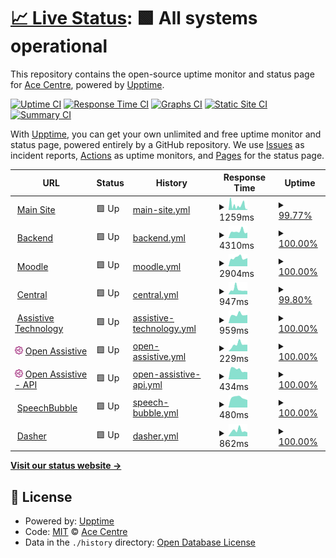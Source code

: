 # [📈 Live Status](https://acecentre.github.io/upptime): <!--live status--> **🟩 All systems operational**

This repository contains the open-source uptime monitor and status page for [Ace Centre](http://acecentre.org.uk), powered by [Upptime](https://github.com/upptime/upptime).

[![Uptime CI](https://github.com/acecentre/upptime/workflows/Uptime%20CI/badge.svg)](https://github.com/acecentre/upptime/actions?query=workflow%3A%22Uptime+CI%22)
[![Response Time CI](https://github.com/acecentre/upptime/workflows/Response%20Time%20CI/badge.svg)](https://github.com/acecentre/upptime/actions?query=workflow%3A%22Response+Time+CI%22)
[![Graphs CI](https://github.com/acecentre/upptime/workflows/Graphs%20CI/badge.svg)](https://github.com/acecentre/upptime/actions?query=workflow%3A%22Graphs+CI%22)
[![Static Site CI](https://github.com/acecentre/upptime/workflows/Static%20Site%20CI/badge.svg)](https://github.com/acecentre/upptime/actions?query=workflow%3A%22Static+Site+CI%22)
[![Summary CI](https://github.com/acecentre/upptime/workflows/Summary%20CI/badge.svg)](https://github.com/acecentre/upptime/actions?query=workflow%3A%22Summary+CI%22)

With [Upptime](https://upptime.js.org), you can get your own unlimited and free uptime monitor and status page, powered entirely by a GitHub repository. We use [Issues](https://github.com/acecentre/upptime/issues) as incident reports, [Actions](https://github.com/acecentre/upptime/actions) as uptime monitors, and [Pages](https://acecentre.github.io/upptime) for the status page.

<!--start: status pages-->
<!-- This summary is generated by Upptime (https://github.com/upptime/upptime) -->
<!-- Do not edit this manually, your changes will be overwritten -->
<!-- prettier-ignore -->
| URL | Status | History | Response Time | Uptime |
| --- | ------ | ------- | ------------- | ------ |
| <img alt="" src="https://acecentre.org.uk/favicon.ico" height="13"> [Main Site](http://acecentre.org.uk/) | 🟩 Up | [main-site.yml](https://github.com/AceCentre/upptime/commits/HEAD/history/main-site.yml) | <details><summary><img alt="Response time graph" src="./graphs/main-site/response-time-week.png" height="20"> 1259ms</summary><br><a href="https://acecentre.github.io/upptime/history/main-site"><img alt="Response time 1602" src="https://img.shields.io/endpoint?url=https%3A%2F%2Fraw.githubusercontent.com%2FAceCentre%2Fupptime%2FHEAD%2Fapi%2Fmain-site%2Fresponse-time.json"></a><br><a href="https://acecentre.github.io/upptime/history/main-site"><img alt="24-hour response time 3091" src="https://img.shields.io/endpoint?url=https%3A%2F%2Fraw.githubusercontent.com%2FAceCentre%2Fupptime%2FHEAD%2Fapi%2Fmain-site%2Fresponse-time-day.json"></a><br><a href="https://acecentre.github.io/upptime/history/main-site"><img alt="7-day response time 1259" src="https://img.shields.io/endpoint?url=https%3A%2F%2Fraw.githubusercontent.com%2FAceCentre%2Fupptime%2FHEAD%2Fapi%2Fmain-site%2Fresponse-time-week.json"></a><br><a href="https://acecentre.github.io/upptime/history/main-site"><img alt="30-day response time 1751" src="https://img.shields.io/endpoint?url=https%3A%2F%2Fraw.githubusercontent.com%2FAceCentre%2Fupptime%2FHEAD%2Fapi%2Fmain-site%2Fresponse-time-month.json"></a><br><a href="https://acecentre.github.io/upptime/history/main-site"><img alt="1-year response time 1602" src="https://img.shields.io/endpoint?url=https%3A%2F%2Fraw.githubusercontent.com%2FAceCentre%2Fupptime%2FHEAD%2Fapi%2Fmain-site%2Fresponse-time-year.json"></a></details> | <details><summary><a href="https://acecentre.github.io/upptime/history/main-site">99.77%</a></summary><a href="https://acecentre.github.io/upptime/history/main-site"><img alt="All-time uptime 99.78%" src="https://img.shields.io/endpoint?url=https%3A%2F%2Fraw.githubusercontent.com%2FAceCentre%2Fupptime%2FHEAD%2Fapi%2Fmain-site%2Fuptime.json"></a><br><a href="https://acecentre.github.io/upptime/history/main-site"><img alt="24-hour uptime 100.00%" src="https://img.shields.io/endpoint?url=https%3A%2F%2Fraw.githubusercontent.com%2FAceCentre%2Fupptime%2FHEAD%2Fapi%2Fmain-site%2Fuptime-day.json"></a><br><a href="https://acecentre.github.io/upptime/history/main-site"><img alt="7-day uptime 99.77%" src="https://img.shields.io/endpoint?url=https%3A%2F%2Fraw.githubusercontent.com%2FAceCentre%2Fupptime%2FHEAD%2Fapi%2Fmain-site%2Fuptime-week.json"></a><br><a href="https://acecentre.github.io/upptime/history/main-site"><img alt="30-day uptime 99.74%" src="https://img.shields.io/endpoint?url=https%3A%2F%2Fraw.githubusercontent.com%2FAceCentre%2Fupptime%2FHEAD%2Fapi%2Fmain-site%2Fuptime-month.json"></a><br><a href="https://acecentre.github.io/upptime/history/main-site"><img alt="1-year uptime 99.78%" src="https://img.shields.io/endpoint?url=https%3A%2F%2Fraw.githubusercontent.com%2FAceCentre%2Fupptime%2FHEAD%2Fapi%2Fmain-site%2Fuptime-year.json"></a></details>
| <img alt="" src="https://backend.acecentre.org.uk/favicon.ico" height="13"> [Backend](https://backend.acecentre.org.uk/) | 🟩 Up | [backend.yml](https://github.com/AceCentre/upptime/commits/HEAD/history/backend.yml) | <details><summary><img alt="Response time graph" src="./graphs/backend/response-time-week.png" height="20"> 4310ms</summary><br><a href="https://acecentre.github.io/upptime/history/backend"><img alt="Response time 2720" src="https://img.shields.io/endpoint?url=https%3A%2F%2Fraw.githubusercontent.com%2FAceCentre%2Fupptime%2FHEAD%2Fapi%2Fbackend%2Fresponse-time.json"></a><br><a href="https://acecentre.github.io/upptime/history/backend"><img alt="24-hour response time 3271" src="https://img.shields.io/endpoint?url=https%3A%2F%2Fraw.githubusercontent.com%2FAceCentre%2Fupptime%2FHEAD%2Fapi%2Fbackend%2Fresponse-time-day.json"></a><br><a href="https://acecentre.github.io/upptime/history/backend"><img alt="7-day response time 4310" src="https://img.shields.io/endpoint?url=https%3A%2F%2Fraw.githubusercontent.com%2FAceCentre%2Fupptime%2FHEAD%2Fapi%2Fbackend%2Fresponse-time-week.json"></a><br><a href="https://acecentre.github.io/upptime/history/backend"><img alt="30-day response time 2756" src="https://img.shields.io/endpoint?url=https%3A%2F%2Fraw.githubusercontent.com%2FAceCentre%2Fupptime%2FHEAD%2Fapi%2Fbackend%2Fresponse-time-month.json"></a><br><a href="https://acecentre.github.io/upptime/history/backend"><img alt="1-year response time 2720" src="https://img.shields.io/endpoint?url=https%3A%2F%2Fraw.githubusercontent.com%2FAceCentre%2Fupptime%2FHEAD%2Fapi%2Fbackend%2Fresponse-time-year.json"></a></details> | <details><summary><a href="https://acecentre.github.io/upptime/history/backend">100.00%</a></summary><a href="https://acecentre.github.io/upptime/history/backend"><img alt="All-time uptime 99.93%" src="https://img.shields.io/endpoint?url=https%3A%2F%2Fraw.githubusercontent.com%2FAceCentre%2Fupptime%2FHEAD%2Fapi%2Fbackend%2Fuptime.json"></a><br><a href="https://acecentre.github.io/upptime/history/backend"><img alt="24-hour uptime 100.00%" src="https://img.shields.io/endpoint?url=https%3A%2F%2Fraw.githubusercontent.com%2FAceCentre%2Fupptime%2FHEAD%2Fapi%2Fbackend%2Fuptime-day.json"></a><br><a href="https://acecentre.github.io/upptime/history/backend"><img alt="7-day uptime 100.00%" src="https://img.shields.io/endpoint?url=https%3A%2F%2Fraw.githubusercontent.com%2FAceCentre%2Fupptime%2FHEAD%2Fapi%2Fbackend%2Fuptime-week.json"></a><br><a href="https://acecentre.github.io/upptime/history/backend"><img alt="30-day uptime 99.92%" src="https://img.shields.io/endpoint?url=https%3A%2F%2Fraw.githubusercontent.com%2FAceCentre%2Fupptime%2FHEAD%2Fapi%2Fbackend%2Fuptime-month.json"></a><br><a href="https://acecentre.github.io/upptime/history/backend"><img alt="1-year uptime 99.93%" src="https://img.shields.io/endpoint?url=https%3A%2F%2Fraw.githubusercontent.com%2FAceCentre%2Fupptime%2FHEAD%2Fapi%2Fbackend%2Fuptime-year.json"></a></details>
| <img alt="" src="https://learning.acecentre.org.uk/theme/image.php/super/theme/1650864752/favicon" height="13"> [Moodle](https://learning.acecentre.org.uk/) | 🟩 Up | [moodle.yml](https://github.com/AceCentre/upptime/commits/HEAD/history/moodle.yml) | <details><summary><img alt="Response time graph" src="./graphs/moodle/response-time-week.png" height="20"> 2904ms</summary><br><a href="https://acecentre.github.io/upptime/history/moodle"><img alt="Response time 3174" src="https://img.shields.io/endpoint?url=https%3A%2F%2Fraw.githubusercontent.com%2FAceCentre%2Fupptime%2FHEAD%2Fapi%2Fmoodle%2Fresponse-time.json"></a><br><a href="https://acecentre.github.io/upptime/history/moodle"><img alt="24-hour response time 3384" src="https://img.shields.io/endpoint?url=https%3A%2F%2Fraw.githubusercontent.com%2FAceCentre%2Fupptime%2FHEAD%2Fapi%2Fmoodle%2Fresponse-time-day.json"></a><br><a href="https://acecentre.github.io/upptime/history/moodle"><img alt="7-day response time 2904" src="https://img.shields.io/endpoint?url=https%3A%2F%2Fraw.githubusercontent.com%2FAceCentre%2Fupptime%2FHEAD%2Fapi%2Fmoodle%2Fresponse-time-week.json"></a><br><a href="https://acecentre.github.io/upptime/history/moodle"><img alt="30-day response time 3165" src="https://img.shields.io/endpoint?url=https%3A%2F%2Fraw.githubusercontent.com%2FAceCentre%2Fupptime%2FHEAD%2Fapi%2Fmoodle%2Fresponse-time-month.json"></a><br><a href="https://acecentre.github.io/upptime/history/moodle"><img alt="1-year response time 3174" src="https://img.shields.io/endpoint?url=https%3A%2F%2Fraw.githubusercontent.com%2FAceCentre%2Fupptime%2FHEAD%2Fapi%2Fmoodle%2Fresponse-time-year.json"></a></details> | <details><summary><a href="https://acecentre.github.io/upptime/history/moodle">100.00%</a></summary><a href="https://acecentre.github.io/upptime/history/moodle"><img alt="All-time uptime 99.96%" src="https://img.shields.io/endpoint?url=https%3A%2F%2Fraw.githubusercontent.com%2FAceCentre%2Fupptime%2FHEAD%2Fapi%2Fmoodle%2Fuptime.json"></a><br><a href="https://acecentre.github.io/upptime/history/moodle"><img alt="24-hour uptime 100.00%" src="https://img.shields.io/endpoint?url=https%3A%2F%2Fraw.githubusercontent.com%2FAceCentre%2Fupptime%2FHEAD%2Fapi%2Fmoodle%2Fuptime-day.json"></a><br><a href="https://acecentre.github.io/upptime/history/moodle"><img alt="7-day uptime 100.00%" src="https://img.shields.io/endpoint?url=https%3A%2F%2Fraw.githubusercontent.com%2FAceCentre%2Fupptime%2FHEAD%2Fapi%2Fmoodle%2Fuptime-week.json"></a><br><a href="https://acecentre.github.io/upptime/history/moodle"><img alt="30-day uptime 99.96%" src="https://img.shields.io/endpoint?url=https%3A%2F%2Fraw.githubusercontent.com%2FAceCentre%2Fupptime%2FHEAD%2Fapi%2Fmoodle%2Fuptime-month.json"></a><br><a href="https://acecentre.github.io/upptime/history/moodle"><img alt="1-year uptime 99.96%" src="https://img.shields.io/endpoint?url=https%3A%2F%2Fraw.githubusercontent.com%2FAceCentre%2Fupptime%2FHEAD%2Fapi%2Fmoodle%2Fuptime-year.json"></a></details>
| <img alt="" src="https://central.acecentre.org.uk/favicon.ico" height="13"> [Central](https://central.acecentre.org.uk/) | 🟩 Up | [central.yml](https://github.com/AceCentre/upptime/commits/HEAD/history/central.yml) | <details><summary><img alt="Response time graph" src="./graphs/central/response-time-week.png" height="20"> 947ms</summary><br><a href="https://acecentre.github.io/upptime/history/central"><img alt="Response time 764" src="https://img.shields.io/endpoint?url=https%3A%2F%2Fraw.githubusercontent.com%2FAceCentre%2Fupptime%2FHEAD%2Fapi%2Fcentral%2Fresponse-time.json"></a><br><a href="https://acecentre.github.io/upptime/history/central"><img alt="24-hour response time 3528" src="https://img.shields.io/endpoint?url=https%3A%2F%2Fraw.githubusercontent.com%2FAceCentre%2Fupptime%2FHEAD%2Fapi%2Fcentral%2Fresponse-time-day.json"></a><br><a href="https://acecentre.github.io/upptime/history/central"><img alt="7-day response time 947" src="https://img.shields.io/endpoint?url=https%3A%2F%2Fraw.githubusercontent.com%2FAceCentre%2Fupptime%2FHEAD%2Fapi%2Fcentral%2Fresponse-time-week.json"></a><br><a href="https://acecentre.github.io/upptime/history/central"><img alt="30-day response time 733" src="https://img.shields.io/endpoint?url=https%3A%2F%2Fraw.githubusercontent.com%2FAceCentre%2Fupptime%2FHEAD%2Fapi%2Fcentral%2Fresponse-time-month.json"></a><br><a href="https://acecentre.github.io/upptime/history/central"><img alt="1-year response time 764" src="https://img.shields.io/endpoint?url=https%3A%2F%2Fraw.githubusercontent.com%2FAceCentre%2Fupptime%2FHEAD%2Fapi%2Fcentral%2Fresponse-time-year.json"></a></details> | <details><summary><a href="https://acecentre.github.io/upptime/history/central">99.80%</a></summary><a href="https://acecentre.github.io/upptime/history/central"><img alt="All-time uptime 99.93%" src="https://img.shields.io/endpoint?url=https%3A%2F%2Fraw.githubusercontent.com%2FAceCentre%2Fupptime%2FHEAD%2Fapi%2Fcentral%2Fuptime.json"></a><br><a href="https://acecentre.github.io/upptime/history/central"><img alt="24-hour uptime 100.00%" src="https://img.shields.io/endpoint?url=https%3A%2F%2Fraw.githubusercontent.com%2FAceCentre%2Fupptime%2FHEAD%2Fapi%2Fcentral%2Fuptime-day.json"></a><br><a href="https://acecentre.github.io/upptime/history/central"><img alt="7-day uptime 99.80%" src="https://img.shields.io/endpoint?url=https%3A%2F%2Fraw.githubusercontent.com%2FAceCentre%2Fupptime%2FHEAD%2Fapi%2Fcentral%2Fuptime-week.json"></a><br><a href="https://acecentre.github.io/upptime/history/central"><img alt="30-day uptime 99.91%" src="https://img.shields.io/endpoint?url=https%3A%2F%2Fraw.githubusercontent.com%2FAceCentre%2Fupptime%2FHEAD%2Fapi%2Fcentral%2Fuptime-month.json"></a><br><a href="https://acecentre.github.io/upptime/history/central"><img alt="1-year uptime 99.93%" src="https://img.shields.io/endpoint?url=https%3A%2F%2Fraw.githubusercontent.com%2FAceCentre%2Fupptime%2FHEAD%2Fapi%2Fcentral%2Fuptime-year.json"></a></details>
| <img alt="" src="https://assistivetechnology.org.uk/wordpress/wp-content/uploads/2020/04/cropped-screen-icon-1-32x32.png" height="13"> [Assistive Technology](https://assistivetechnology.org.uk/) | 🟩 Up | [assistive-technology.yml](https://github.com/AceCentre/upptime/commits/HEAD/history/assistive-technology.yml) | <details><summary><img alt="Response time graph" src="./graphs/assistive-technology/response-time-week.png" height="20"> 959ms</summary><br><a href="https://acecentre.github.io/upptime/history/assistive-technology"><img alt="Response time 856" src="https://img.shields.io/endpoint?url=https%3A%2F%2Fraw.githubusercontent.com%2FAceCentre%2Fupptime%2FHEAD%2Fapi%2Fassistive-technology%2Fresponse-time.json"></a><br><a href="https://acecentre.github.io/upptime/history/assistive-technology"><img alt="24-hour response time 977" src="https://img.shields.io/endpoint?url=https%3A%2F%2Fraw.githubusercontent.com%2FAceCentre%2Fupptime%2FHEAD%2Fapi%2Fassistive-technology%2Fresponse-time-day.json"></a><br><a href="https://acecentre.github.io/upptime/history/assistive-technology"><img alt="7-day response time 959" src="https://img.shields.io/endpoint?url=https%3A%2F%2Fraw.githubusercontent.com%2FAceCentre%2Fupptime%2FHEAD%2Fapi%2Fassistive-technology%2Fresponse-time-week.json"></a><br><a href="https://acecentre.github.io/upptime/history/assistive-technology"><img alt="30-day response time 833" src="https://img.shields.io/endpoint?url=https%3A%2F%2Fraw.githubusercontent.com%2FAceCentre%2Fupptime%2FHEAD%2Fapi%2Fassistive-technology%2Fresponse-time-month.json"></a><br><a href="https://acecentre.github.io/upptime/history/assistive-technology"><img alt="1-year response time 856" src="https://img.shields.io/endpoint?url=https%3A%2F%2Fraw.githubusercontent.com%2FAceCentre%2Fupptime%2FHEAD%2Fapi%2Fassistive-technology%2Fresponse-time-year.json"></a></details> | <details><summary><a href="https://acecentre.github.io/upptime/history/assistive-technology">100.00%</a></summary><a href="https://acecentre.github.io/upptime/history/assistive-technology"><img alt="All-time uptime 100.00%" src="https://img.shields.io/endpoint?url=https%3A%2F%2Fraw.githubusercontent.com%2FAceCentre%2Fupptime%2FHEAD%2Fapi%2Fassistive-technology%2Fuptime.json"></a><br><a href="https://acecentre.github.io/upptime/history/assistive-technology"><img alt="24-hour uptime 100.00%" src="https://img.shields.io/endpoint?url=https%3A%2F%2Fraw.githubusercontent.com%2FAceCentre%2Fupptime%2FHEAD%2Fapi%2Fassistive-technology%2Fuptime-day.json"></a><br><a href="https://acecentre.github.io/upptime/history/assistive-technology"><img alt="7-day uptime 100.00%" src="https://img.shields.io/endpoint?url=https%3A%2F%2Fraw.githubusercontent.com%2FAceCentre%2Fupptime%2FHEAD%2Fapi%2Fassistive-technology%2Fuptime-week.json"></a><br><a href="https://acecentre.github.io/upptime/history/assistive-technology"><img alt="30-day uptime 100.00%" src="https://img.shields.io/endpoint?url=https%3A%2F%2Fraw.githubusercontent.com%2FAceCentre%2Fupptime%2FHEAD%2Fapi%2Fassistive-technology%2Fuptime-month.json"></a><br><a href="https://acecentre.github.io/upptime/history/assistive-technology"><img alt="1-year uptime 100.00%" src="https://img.shields.io/endpoint?url=https%3A%2F%2Fraw.githubusercontent.com%2FAceCentre%2Fupptime%2FHEAD%2Fapi%2Fassistive-technology%2Fuptime-year.json"></a></details>
| <img alt="" src="https://raw.githubusercontent.com/openassistive/OpenATFrontEnd/master/static/images/logo_purple.png" height="13"> [Open Assistive](https://openassistive.org/) | 🟩 Up | [open-assistive.yml](https://github.com/AceCentre/upptime/commits/HEAD/history/open-assistive.yml) | <details><summary><img alt="Response time graph" src="./graphs/open-assistive/response-time-week.png" height="20"> 229ms</summary><br><a href="https://acecentre.github.io/upptime/history/open-assistive"><img alt="Response time 477" src="https://img.shields.io/endpoint?url=https%3A%2F%2Fraw.githubusercontent.com%2FAceCentre%2Fupptime%2FHEAD%2Fapi%2Fopen-assistive%2Fresponse-time.json"></a><br><a href="https://acecentre.github.io/upptime/history/open-assistive"><img alt="24-hour response time 292" src="https://img.shields.io/endpoint?url=https%3A%2F%2Fraw.githubusercontent.com%2FAceCentre%2Fupptime%2FHEAD%2Fapi%2Fopen-assistive%2Fresponse-time-day.json"></a><br><a href="https://acecentre.github.io/upptime/history/open-assistive"><img alt="7-day response time 229" src="https://img.shields.io/endpoint?url=https%3A%2F%2Fraw.githubusercontent.com%2FAceCentre%2Fupptime%2FHEAD%2Fapi%2Fopen-assistive%2Fresponse-time-week.json"></a><br><a href="https://acecentre.github.io/upptime/history/open-assistive"><img alt="30-day response time 509" src="https://img.shields.io/endpoint?url=https%3A%2F%2Fraw.githubusercontent.com%2FAceCentre%2Fupptime%2FHEAD%2Fapi%2Fopen-assistive%2Fresponse-time-month.json"></a><br><a href="https://acecentre.github.io/upptime/history/open-assistive"><img alt="1-year response time 477" src="https://img.shields.io/endpoint?url=https%3A%2F%2Fraw.githubusercontent.com%2FAceCentre%2Fupptime%2FHEAD%2Fapi%2Fopen-assistive%2Fresponse-time-year.json"></a></details> | <details><summary><a href="https://acecentre.github.io/upptime/history/open-assistive">100.00%</a></summary><a href="https://acecentre.github.io/upptime/history/open-assistive"><img alt="All-time uptime 100.00%" src="https://img.shields.io/endpoint?url=https%3A%2F%2Fraw.githubusercontent.com%2FAceCentre%2Fupptime%2FHEAD%2Fapi%2Fopen-assistive%2Fuptime.json"></a><br><a href="https://acecentre.github.io/upptime/history/open-assistive"><img alt="24-hour uptime 100.00%" src="https://img.shields.io/endpoint?url=https%3A%2F%2Fraw.githubusercontent.com%2FAceCentre%2Fupptime%2FHEAD%2Fapi%2Fopen-assistive%2Fuptime-day.json"></a><br><a href="https://acecentre.github.io/upptime/history/open-assistive"><img alt="7-day uptime 100.00%" src="https://img.shields.io/endpoint?url=https%3A%2F%2Fraw.githubusercontent.com%2FAceCentre%2Fupptime%2FHEAD%2Fapi%2Fopen-assistive%2Fuptime-week.json"></a><br><a href="https://acecentre.github.io/upptime/history/open-assistive"><img alt="30-day uptime 100.00%" src="https://img.shields.io/endpoint?url=https%3A%2F%2Fraw.githubusercontent.com%2FAceCentre%2Fupptime%2FHEAD%2Fapi%2Fopen-assistive%2Fuptime-month.json"></a><br><a href="https://acecentre.github.io/upptime/history/open-assistive"><img alt="1-year uptime 100.00%" src="https://img.shields.io/endpoint?url=https%3A%2F%2Fraw.githubusercontent.com%2FAceCentre%2Fupptime%2FHEAD%2Fapi%2Fopen-assistive%2Fuptime-year.json"></a></details>
| <img alt="" src="https://raw.githubusercontent.com/openassistive/OpenATFrontEnd/master/static/images/logo_purple.png" height="13"> [Open Assistive - API](https://api.openassistive.org/) | 🟩 Up | [open-assistive-api.yml](https://github.com/AceCentre/upptime/commits/HEAD/history/open-assistive-api.yml) | <details><summary><img alt="Response time graph" src="./graphs/open-assistive-api/response-time-week.png" height="20"> 434ms</summary><br><a href="https://acecentre.github.io/upptime/history/open-assistive-api"><img alt="Response time 524" src="https://img.shields.io/endpoint?url=https%3A%2F%2Fraw.githubusercontent.com%2FAceCentre%2Fupptime%2FHEAD%2Fapi%2Fopen-assistive-api%2Fresponse-time.json"></a><br><a href="https://acecentre.github.io/upptime/history/open-assistive-api"><img alt="24-hour response time 550" src="https://img.shields.io/endpoint?url=https%3A%2F%2Fraw.githubusercontent.com%2FAceCentre%2Fupptime%2FHEAD%2Fapi%2Fopen-assistive-api%2Fresponse-time-day.json"></a><br><a href="https://acecentre.github.io/upptime/history/open-assistive-api"><img alt="7-day response time 434" src="https://img.shields.io/endpoint?url=https%3A%2F%2Fraw.githubusercontent.com%2FAceCentre%2Fupptime%2FHEAD%2Fapi%2Fopen-assistive-api%2Fresponse-time-week.json"></a><br><a href="https://acecentre.github.io/upptime/history/open-assistive-api"><img alt="30-day response time 537" src="https://img.shields.io/endpoint?url=https%3A%2F%2Fraw.githubusercontent.com%2FAceCentre%2Fupptime%2FHEAD%2Fapi%2Fopen-assistive-api%2Fresponse-time-month.json"></a><br><a href="https://acecentre.github.io/upptime/history/open-assistive-api"><img alt="1-year response time 524" src="https://img.shields.io/endpoint?url=https%3A%2F%2Fraw.githubusercontent.com%2FAceCentre%2Fupptime%2FHEAD%2Fapi%2Fopen-assistive-api%2Fresponse-time-year.json"></a></details> | <details><summary><a href="https://acecentre.github.io/upptime/history/open-assistive-api">100.00%</a></summary><a href="https://acecentre.github.io/upptime/history/open-assistive-api"><img alt="All-time uptime 100.00%" src="https://img.shields.io/endpoint?url=https%3A%2F%2Fraw.githubusercontent.com%2FAceCentre%2Fupptime%2FHEAD%2Fapi%2Fopen-assistive-api%2Fuptime.json"></a><br><a href="https://acecentre.github.io/upptime/history/open-assistive-api"><img alt="24-hour uptime 100.00%" src="https://img.shields.io/endpoint?url=https%3A%2F%2Fraw.githubusercontent.com%2FAceCentre%2Fupptime%2FHEAD%2Fapi%2Fopen-assistive-api%2Fuptime-day.json"></a><br><a href="https://acecentre.github.io/upptime/history/open-assistive-api"><img alt="7-day uptime 100.00%" src="https://img.shields.io/endpoint?url=https%3A%2F%2Fraw.githubusercontent.com%2FAceCentre%2Fupptime%2FHEAD%2Fapi%2Fopen-assistive-api%2Fuptime-week.json"></a><br><a href="https://acecentre.github.io/upptime/history/open-assistive-api"><img alt="30-day uptime 100.00%" src="https://img.shields.io/endpoint?url=https%3A%2F%2Fraw.githubusercontent.com%2FAceCentre%2Fupptime%2FHEAD%2Fapi%2Fopen-assistive-api%2Fuptime-month.json"></a><br><a href="https://acecentre.github.io/upptime/history/open-assistive-api"><img alt="1-year uptime 100.00%" src="https://img.shields.io/endpoint?url=https%3A%2F%2Fraw.githubusercontent.com%2FAceCentre%2Fupptime%2FHEAD%2Fapi%2Fopen-assistive-api%2Fuptime-year.json"></a></details>
| <img alt="" src="https://speechbubble.org.uk/favicon.ico" height="13"> [SpeechBubble](https://speechbubble.org.uk/) | 🟩 Up | [speech-bubble.yml](https://github.com/AceCentre/upptime/commits/HEAD/history/speech-bubble.yml) | <details><summary><img alt="Response time graph" src="./graphs/speech-bubble/response-time-week.png" height="20"> 480ms</summary><br><a href="https://acecentre.github.io/upptime/history/speech-bubble"><img alt="Response time 431" src="https://img.shields.io/endpoint?url=https%3A%2F%2Fraw.githubusercontent.com%2FAceCentre%2Fupptime%2FHEAD%2Fapi%2Fspeech-bubble%2Fresponse-time.json"></a><br><a href="https://acecentre.github.io/upptime/history/speech-bubble"><img alt="24-hour response time 557" src="https://img.shields.io/endpoint?url=https%3A%2F%2Fraw.githubusercontent.com%2FAceCentre%2Fupptime%2FHEAD%2Fapi%2Fspeech-bubble%2Fresponse-time-day.json"></a><br><a href="https://acecentre.github.io/upptime/history/speech-bubble"><img alt="7-day response time 480" src="https://img.shields.io/endpoint?url=https%3A%2F%2Fraw.githubusercontent.com%2FAceCentre%2Fupptime%2FHEAD%2Fapi%2Fspeech-bubble%2Fresponse-time-week.json"></a><br><a href="https://acecentre.github.io/upptime/history/speech-bubble"><img alt="30-day response time 425" src="https://img.shields.io/endpoint?url=https%3A%2F%2Fraw.githubusercontent.com%2FAceCentre%2Fupptime%2FHEAD%2Fapi%2Fspeech-bubble%2Fresponse-time-month.json"></a><br><a href="https://acecentre.github.io/upptime/history/speech-bubble"><img alt="1-year response time 431" src="https://img.shields.io/endpoint?url=https%3A%2F%2Fraw.githubusercontent.com%2FAceCentre%2Fupptime%2FHEAD%2Fapi%2Fspeech-bubble%2Fresponse-time-year.json"></a></details> | <details><summary><a href="https://acecentre.github.io/upptime/history/speech-bubble">100.00%</a></summary><a href="https://acecentre.github.io/upptime/history/speech-bubble"><img alt="All-time uptime 100.00%" src="https://img.shields.io/endpoint?url=https%3A%2F%2Fraw.githubusercontent.com%2FAceCentre%2Fupptime%2FHEAD%2Fapi%2Fspeech-bubble%2Fuptime.json"></a><br><a href="https://acecentre.github.io/upptime/history/speech-bubble"><img alt="24-hour uptime 100.00%" src="https://img.shields.io/endpoint?url=https%3A%2F%2Fraw.githubusercontent.com%2FAceCentre%2Fupptime%2FHEAD%2Fapi%2Fspeech-bubble%2Fuptime-day.json"></a><br><a href="https://acecentre.github.io/upptime/history/speech-bubble"><img alt="7-day uptime 100.00%" src="https://img.shields.io/endpoint?url=https%3A%2F%2Fraw.githubusercontent.com%2FAceCentre%2Fupptime%2FHEAD%2Fapi%2Fspeech-bubble%2Fuptime-week.json"></a><br><a href="https://acecentre.github.io/upptime/history/speech-bubble"><img alt="30-day uptime 100.00%" src="https://img.shields.io/endpoint?url=https%3A%2F%2Fraw.githubusercontent.com%2FAceCentre%2Fupptime%2FHEAD%2Fapi%2Fspeech-bubble%2Fuptime-month.json"></a><br><a href="https://acecentre.github.io/upptime/history/speech-bubble"><img alt="1-year uptime 100.00%" src="https://img.shields.io/endpoint?url=https%3A%2F%2Fraw.githubusercontent.com%2FAceCentre%2Fupptime%2FHEAD%2Fapi%2Fspeech-bubble%2Fuptime-year.json"></a></details>
| <img alt="" src="https://dasher.acecentre.net/favicons/favicon.ico" height="13"> [Dasher](https://dasher.acecentre.net) | 🟩 Up | [dasher.yml](https://github.com/AceCentre/upptime/commits/HEAD/history/dasher.yml) | <details><summary><img alt="Response time graph" src="./graphs/dasher/response-time-week.png" height="20"> 862ms</summary><br><a href="https://acecentre.github.io/upptime/history/dasher"><img alt="Response time 446" src="https://img.shields.io/endpoint?url=https%3A%2F%2Fraw.githubusercontent.com%2FAceCentre%2Fupptime%2FHEAD%2Fapi%2Fdasher%2Fresponse-time.json"></a><br><a href="https://acecentre.github.io/upptime/history/dasher"><img alt="24-hour response time 322" src="https://img.shields.io/endpoint?url=https%3A%2F%2Fraw.githubusercontent.com%2FAceCentre%2Fupptime%2FHEAD%2Fapi%2Fdasher%2Fresponse-time-day.json"></a><br><a href="https://acecentre.github.io/upptime/history/dasher"><img alt="7-day response time 862" src="https://img.shields.io/endpoint?url=https%3A%2F%2Fraw.githubusercontent.com%2FAceCentre%2Fupptime%2FHEAD%2Fapi%2Fdasher%2Fresponse-time-week.json"></a><br><a href="https://acecentre.github.io/upptime/history/dasher"><img alt="30-day response time 497" src="https://img.shields.io/endpoint?url=https%3A%2F%2Fraw.githubusercontent.com%2FAceCentre%2Fupptime%2FHEAD%2Fapi%2Fdasher%2Fresponse-time-month.json"></a><br><a href="https://acecentre.github.io/upptime/history/dasher"><img alt="1-year response time 446" src="https://img.shields.io/endpoint?url=https%3A%2F%2Fraw.githubusercontent.com%2FAceCentre%2Fupptime%2FHEAD%2Fapi%2Fdasher%2Fresponse-time-year.json"></a></details> | <details><summary><a href="https://acecentre.github.io/upptime/history/dasher">100.00%</a></summary><a href="https://acecentre.github.io/upptime/history/dasher"><img alt="All-time uptime 100.00%" src="https://img.shields.io/endpoint?url=https%3A%2F%2Fraw.githubusercontent.com%2FAceCentre%2Fupptime%2FHEAD%2Fapi%2Fdasher%2Fuptime.json"></a><br><a href="https://acecentre.github.io/upptime/history/dasher"><img alt="24-hour uptime 100.00%" src="https://img.shields.io/endpoint?url=https%3A%2F%2Fraw.githubusercontent.com%2FAceCentre%2Fupptime%2FHEAD%2Fapi%2Fdasher%2Fuptime-day.json"></a><br><a href="https://acecentre.github.io/upptime/history/dasher"><img alt="7-day uptime 100.00%" src="https://img.shields.io/endpoint?url=https%3A%2F%2Fraw.githubusercontent.com%2FAceCentre%2Fupptime%2FHEAD%2Fapi%2Fdasher%2Fuptime-week.json"></a><br><a href="https://acecentre.github.io/upptime/history/dasher"><img alt="30-day uptime 100.00%" src="https://img.shields.io/endpoint?url=https%3A%2F%2Fraw.githubusercontent.com%2FAceCentre%2Fupptime%2FHEAD%2Fapi%2Fdasher%2Fuptime-month.json"></a><br><a href="https://acecentre.github.io/upptime/history/dasher"><img alt="1-year uptime 100.00%" src="https://img.shields.io/endpoint?url=https%3A%2F%2Fraw.githubusercontent.com%2FAceCentre%2Fupptime%2FHEAD%2Fapi%2Fdasher%2Fuptime-year.json"></a></details>

<!--end: status pages-->

[**Visit our status website →**](https://acecentre.github.io/upptime)

## 📄 License

- Powered by: [Upptime](https://github.com/upptime/upptime)
- Code: [MIT](./LICENSE) © [Ace Centre](http://acecentre.org.uk)
- Data in the `./history` directory: [Open Database License](https://opendatacommons.org/licenses/odbl/1-0/)
